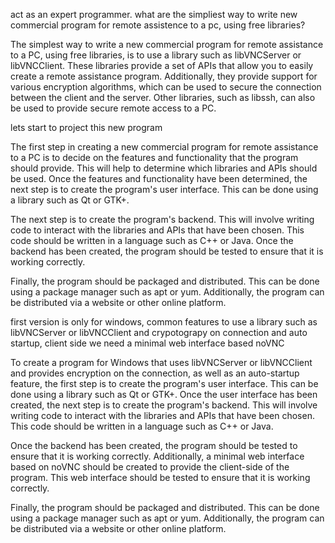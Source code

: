 act as an expert programmer. what are the simpliest way to write new commercial program for remote assistence to a pc, using free libraries?


The simplest way to write a new commercial program for remote assistance to a PC, using free libraries, is to use a library such as libVNCServer or libVNCClient. These libraries provide a set of APIs that allow you to easily create a remote assistance program. Additionally, they provide support for various encryption algorithms, which can be used to secure the connection between the client and the server. Other libraries, such as libssh, can also be used to provide secure remote access to a PC.

lets start to project this new program

The first step in creating a new commercial program for remote assistance to a PC is to decide on the features and functionality that the program should provide. This will help to determine which libraries and APIs should be used. Once the features and functionality have been determined, the next step is to create the program's user interface. This can be done using a library such as Qt or GTK+.

The next step is to create the program's backend. This will involve writing code to interact with the libraries and APIs that have been chosen. This code should be written in a language such as C++ or Java. Once the backend has been created, the program should be tested to ensure that it is working correctly.

Finally, the program should be packaged and distributed. This can be done using a package manager such as apt or yum. Additionally, the program can be distributed via a website or other online platform.

first version is only for windows, common features to use a library such as libVNCServer or libVNCClient and crypotograpy on connection and auto startup, client side we need a minimal web interface based noVNC 

To create a program for Windows that uses libVNCServer or libVNCClient and provides encryption on the connection, as well as an auto-startup feature, the first step is to create the program's user interface. This can be done using a library such as Qt or GTK+. Once the user interface has been created, the next step is to create the program's backend. This will involve writing code to interact with the libraries and APIs that have been chosen. This code should be written in a language such as C++ or Java.

Once the backend has been created, the program should be tested to ensure that it is working correctly. Additionally, a minimal web interface based on noVNC should be created to provide the client-side of the program. This web interface should be tested to ensure that it is working correctly.

Finally, the program should be packaged and distributed. This can be done using a package manager such as apt or yum. Additionally, the program can be distributed via a website or other online platform. 



